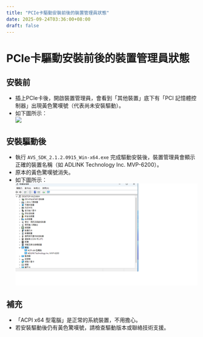 ```yaml
---
title: "PCIe卡驅動安裝前後的裝置管理員狀態"
date: 2025-09-24T03:36:00+08:00
draft: false
---
```


# PCIe卡驅動安裝前後的裝置管理員狀態

## 安裝前
- 插上PCIe卡後，開啟裝置管理員，會看到「其他裝置」底下有「PCI 記憶體控制器」出現黃色驚嘆號（代表尚未安裝驅動）。
- 如下圖所示：  
  ![](/images/image1.png)

## 安裝驅動後
- 執行 `AVS_SDK_2.1.2.0915_Win-x64.exe` 完成驅動安裝後，裝置管理員會顯示正確的裝置名稱（如 ADLINK Technology Inc. MVP-6200）。
- 原本的黃色驚嘆號消失。
- 如下圖所示：  
  ![](/images/image2.png)

## 補充
- 「ACPI x64 型電腦」是正常的系統裝置，不用擔心。
- 若安裝驅動後仍有黃色驚嘆號，請檢查驅動版本或聯絡技術支援。

